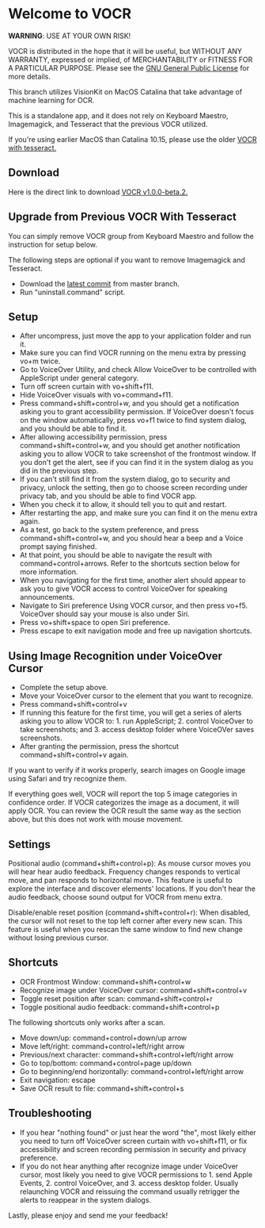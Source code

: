 # Welcome to VOCR
**WARNING**: USE AT YOUR OWN RISK!

VOCR is distributed in the hope that it will be useful, but WITHOUT ANY WARRANTY, expressed or implied, of MERCHANTABILITY or FITNESS FOR A PARTICULAR PURPOSE. Please see the [GNU General Public License](http://www.gnu.org/licenses/) for more details.

This branch utilizes VisionKit on MacOS Catalina that take advantage of machine learning for OCR.

This is a standalone app, and it does not rely on Keyboard Maestro, Imagemagick, and Tesseract that the previous VOCR utilized.

If you're using earlier MacOS than Catalina 10.15, please use the older [VOCR with tesseract.](https://github.com/chigkim/VOCR/tree/tesseract)

## Download
Here is the direct link to download [VOCR v1.0.0-beta.2.](https://github.com/chigkim/VOCR/releases/download/v1.0.0-beta.2/VOCR.v1.0.0-beta.2.zip)

## Upgrade from Previous VOCR With Tesseract
You can simply remove VOCR group from Keyboard Maestro and follow the instruction for setup below.

The following steps are optional if you want to remove Imagemagick and Tesseract.

* Download the [latest commit](https://github.com/chigkim/VOCR/archive/master.zip) from master branch.
* Run "uninstall.command" script.

## Setup
* After uncompress, just move the app to your application folder and run it.
* Make sure you can find VOCR running on the menu extra  by pressing vo+m twice.
* Go to VoiceOver Utility, and check Allow VoiceOver to be controlled with AppleScript under general category.
* Turn off screen curtain with vo+shift+f11.
* Hide VoiceOver visuals with vo+command+f11.
* Press command+shift+control+w, and you should get a notification asking you to grant accessibility permission. If VoiceOver doesn't focus on the window automatically, press vo+f1 twice to find system dialog, and you should be able to find it.
* After allowing accessibility permission, press command+shift+control+w, and you should get another notification asking you to allow VOCR to take screenshot of the frontmost window. If you don't get the alert, see if you can find it in the system dialog as you did in the previous step.
* If you can't still find it from the system dialog, go to security and privacy, unlock the setting, then go to choose screen recording under privacy tab, and you should be able to find VOCR app.
* When you check it to allow, it should tell you to quit and restart.
* After restarting the app, and make sure you can find it on the menu extra again.
* As a test, go back to the system preference, and press command+shift+control+w, and you should hear a beep and a Voice prompt saying finished.
* At that point, you should be able to navigate the result with command+control+arrows. Refer to the shortcuts section below for more information.
* When you navigating for the first time, another alert should appear to ask  you to give VOCR access to control VoiceOver for speaking announcements.
* Navigate to Siri preference Using VOCR cursor, and then press vo+f5. VoiceOver should say your mouse is also under Siri.
* Press vo+shift+space to open Siri preference.
* Press escape to exit navigation mode and free up navigation shortcuts.

## Using Image Recognition under VoiceOver Cursor
* Complete the setup above.
* Move your VoiceOver cursor to the element that you want to recognize.
* Press command+shift+control+v
* If running this feature for the first time, you will get a series of alerts asking you to allow VOCR to: 1. run AppleScript; 2. control VoiceOver to take screenshots; and 3. access desktop folder where VoiceOVer saves screenshots.
* After granting the permission, press the shortcut command+shift+control+v again.

If you want to verify if it works properly, search images on Google image using Safari and try recognize them.

If everything goes well, VOCR will report the top 5 image categories in confidence order. If VOCR categorizes the image as a document, it will apply OCR. You can review the OCR result the same way as the section above, but this does not work with mouse movement.

## Settings
Positional audio (command+shift+control+p): As mouse cursor moves you will hear hear audio feedback. Frequency changes responds to vertical move, and pan responds to horizontal move. This feature is useful to explore the interface and discover elements' locations. If you don't hear the audio feedback, choose sound output for VOCR from  menu extra.

Disable/enable reset position (command+shift+control+r): When disabled, the cursor will not reset to the top left corner after every new scan. This feature is useful when you rescan the same window to find new change without losing previous cursor.

## Shortcuts
* OCR Frontmost Window: command+shift+control+w
* Recognize image under VoiceOver cursor: command+shift+control+v
* Toggle reset position after scan: command+shift+control+r
* Toggle positional audio feedback: command+shift+control+p

The following shortcuts only works after a scan.

* Move down/up: command+control+down/up arrow
* Move left/right: command+control+left/right arrow
* Previous/next character: command+shift+control+left/right arrow
* Go to top/bottom: command+control+page up/down
* Go to beginning/end horizontally: command+control+left/right arrow
* Exit navigation: escape
* Save OCR result to file: command+shift+control+s

## Troubleshooting
* If you hear "nothing found" or just hear the word "the", most likely either you need to turn off VoiceOver screen curtain with vo+shift+f11, or fix accessibility and screen recording  permission in security and privacy preference.
* If you do not hear anything after recognize image under VoiceOver cursor, most likely you need to give   VOCR permissions to 1. send Apple Events, 2. control VoiceOver, and 3. access desktop folder. Usually relaunching VOCR and reissuing the command usually retrigger the alerts to reappear in the system dialogs.

Lastly, please enjoy and send me your feedback!

